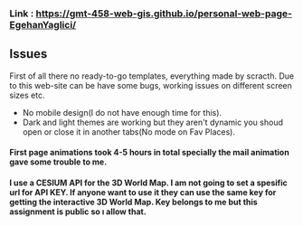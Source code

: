 ### Link : https://gmt-458-web-gis.github.io/personal-web-page-EgehanYaglici/

## Issues
First of all there no ready-to-go templates, everything made by scracth. Due to this web-site can be have some bugs, working issues on different screen sizes etc.

- No mobile design(I do not have enough time for this).
- Dark and light themes are working but they aren't dynamic you shoud open or close it in another tabs(No mode on Fav Places).

#### First page animations took 4-5 hours in total specially the mail animation gave some trouble to me.
#### I use a CESIUM API for the 3D World Map. I am not going to set a spesific url for API KEY. If anyone want to use it they can use the same key for getting the interactive 3D World Map. Key belongs to me but this assignment is public so ı allow that.
###